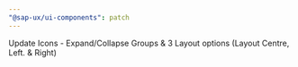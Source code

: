 ```yaml
---
"@sap-ux/ui-components": patch
---
```


Update Icons - Expand/Collapse Groups & 3 Layout options (Layout Centre, Left. & Right)
